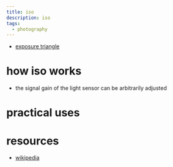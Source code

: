 ```yaml
---
title: iso
description: iso
tags:
  - photography
---
```

- [exposure triangle](exposure-triangle.md)
# how iso works
- the signal gain of the light sensor can be arbitrarily adjusted
# practical uses
# resources
- [wikipedia](https://en.wikipedia.org/wiki/Film_speed#Digital)